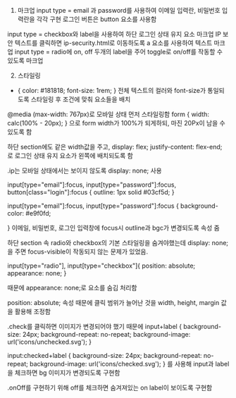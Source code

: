 1. 마크업
input type = email 과 password를 사용하여 이메일 입력란, 비밀번호 입력란을 각각 구현
로그인 버튼은 button 요소를 사용함

input type = checkbox와 label을 사용하여 하단 로그인 상태 유지 요소 마크업
IP 보안 텍스트를 클릭하면 ip-security.html로 이동하도록 a 요소를 사용하여 텍스트 마크업
input type = radio에 on, off 두개의 label을 주어 toggle로 on/off를 작동할 수 있도록 마크업

2. 스타일링

* {
   color: #181818;
   font-size: 1rem;
}
전체 텍스트의 컬러와 font-size가 통일되도록 스타일링 후 조건에 맞춰 요소들을 배치

<!-- 반응형 -->
@media (max-width: 767px)로 모바일 상태 먼저 스타일링함
   form {
      width: calc(100% - 20px);
   }
   으로 form width가 100%가 되게하되, 마진 20Px이 남을 수 있도록 함
   
   하단 section에도 같은 width값을 주고,
      display: flex;
      justify-content: flex-end;
      로 로그인 상태 유지 요소가 왼쪽에 배치되도록 함

.ip는 모바일 상태에서는 보이지 않도록 display: none; 사용

<!-- focus -->
input[type="email"]:focus,
input[type="password"]:focus,
button[class="login"]:focus {
   outline: 1px solid #03cf5d;
}

input[type="email"]:focus,
input[type="password"]:focus {
   background-color: #e9f0fd;

}
이메일, 비밀번호, 로그인 입력창에 focus시 outline과 bgc가 변경되도록 속성 줌


<!-- section -->
하단 section 속 radio와 checkbox의 기본 스타일링을 숨겨야했는데 display: none;을 주면 focus-visible이 작동되지
않는 문제가 있었음.


input[type="radio"],
   input[type="checkbox"]{
      position: absolute;
      appearance: none;
    }

때문에 appearance: none;로 요소를 숨김 처리함

position: absolute; 속성 때문에 클릭 범위가 늘어난 것을
    width, height, margin 값을 활용해 조정함


.check를 클릭하면 이미지가 변경되어야 했기 때문에
      input+label {
         background-size: 24px;
         background-repeat: no-repeat;
         background-image: url('icons/unchecked.svg');
      }

input:checked+label {
         background-size: 24px;
         background-repeat: no-repeat;
         background-image: url('icons/checked.svg');
      }
      를 사용해 input과 label을 체크하면 bg 이미지가 변경되도록 구현함

.onOff를 구현하기 위해 off를 체크하면 숨겨져있는 on label이 보이도록 구현함
